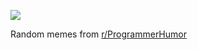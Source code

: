![](https://preview.redd.it/lndcydlm06he1.png?width=640&crop=smart&auto=webp&s=4c517b30e57922e250181ce8cb604a75ca6eff2a)

 Random memes from [r/ProgrammerHumor](https://www.reddit.com/r/ProgrammerHumor/)
